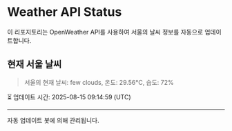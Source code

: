 
# Weather API Status

이 리포지토리는 OpenWeather API를 사용하여 서울의 날씨 정보를 자동으로 업데이트합니다.

## 현재 서울 날씨
> 서울의 현재 날씨: few clouds, 온도: 29.56°C, 습도: 72%

⏳ 업데이트 시간: 2025-08-15 09:14:59 (UTC)

---
자동 업데이트 봇에 의해 관리됩니다.
